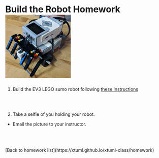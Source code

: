 # Build the Robot Homework  ![sumo robot](../img/sumo_robot.jpg)

1) Build the EV3 LEGO sumo robot following [these instructions](https://xtuml.github.io/sumo/)

<br/>
<br/>

2) Take a selfie of you holding your robot.
  * Email the picture to your instructor.
 

<br/>
<br/>
<br/>
[Back to homework list](https://xtuml.github.io/xtuml-class/homework)  
